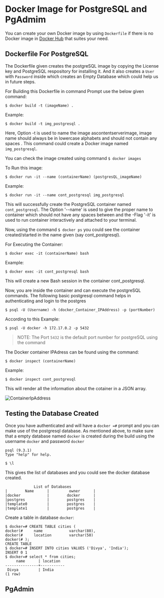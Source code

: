 # Docker Image for PostgreSQL and PgAdmim

You can create your own Docker image by using `Dockerfile` if there is no Docker image in [Docker Hub](https://hub.docker.com/) that suites your need.

## Dockerfile For PostgreSQL

The Dockerfile given creates the postgreSQL image by copying the License key and PostgreSQL respository for installing it. And it also creates a `User` with `Password` inside which creates an Empty Database which could help us in future steps.

For Building this Dockerfile in command Prompt use the below given command:

```
$ docker build -t (imageName) .
```
Example:
```
$ docker build -t img_postgresql .
```

Here, Option -t is used to name the image ascontentserverimage, image name should always be in lowercase alphabets and should not contain any spaces . This command could create a Docker image named `img_postgresql`.

You can check the image created using command 
    `$ docker images`

To Run this image:

```
$ docker run -it --name (containerName) (postgresQL_imageName)
```
Example:
```
$ docker run -it --name cont_postgresql img_postgresql
```

This will successfully create the PostgreSQL container named `cont_postgresql`. The Option '--name' is used to give the proper name to container which should not have any spaces between and the -Flag '-it' is used to  run container interactively and attached to your terminal.

Now, using the command `$ docker ps` you could see the container created/started in the name given (say cont_postgresql).

For Executing the Container:
```
$ docker exec -it (containerName) bash
```
Example:
```
$ docker exec -it cont_postgresql bash
```

This will create a new Bash session in the container cont_postgresql.

Now, you are inside the container and can execute the postgreSQL commands. The following basic postgresql command helps in authenticating and login to the postgres

```
$ psql -U (Username) -h (docker_Container_IPAddress) -p (portNumber)
```

According to this Example:
```
$ psql -U docker -h 172.17.0.2 -p 5432
```

> NOTE: The Port `5432` is the default port number for postgreSQL using the command

The Docker container IPAdress can be found using the command:
```
$ docker inspect (containerName)
```

Example:
```
$ docker inspect cont_postgresql
```

This will render all the information about the cotainer in a JSON array.

![ContainerIpAddress](https://github.com/Dpurnima/myRepo/blob/master/containerIpAddress.PNG)

## Testing the Database Created

Once you have authenticated and will have a `docker =#` prompt and you can make use of the postgresql database. As mentioned above, to make sure that a empty database named `docker` is created during the build using the username `docker` and password `docker`

```
psql (9.3.1)
Type "help" for help.

$ \l
```
This gives the list of databases and you could see the docker database created.
```
             List of Databases
|        Name      |         owner      |
|docker            |        docker      |
|postgres          |        postgres    |
|template0         |        postgres    |
|template1         |        postgres    |
```
Create a table in database `docker`:
```
$ docker=# CREATE TABLE cities (
docker(#     name            varchar(80),
docker(#     location        varchar(50)
docker(# );
CREATE TABLE
$ docker=# INSERT INTO cities VALUES ('Divya', 'India');
INSERT 0 1
$ docker=# select * from cities;
     name      | location
---------------+-----------
 Divya         | India
(1 row)
```

## PgAdmin
